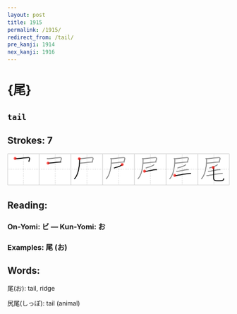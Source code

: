 ```yaml
---
layout: post
title: 1915
permalink: /1915/
redirect_from: /tail/
pre_kanji: 1914
nex_kanji: 1916
---
```


# {尾}

## `tail`

## Strokes: 7

<div class="stroke"><img src="../images/E5B0BE.png" /></div>

## Reading:

### On-Yomi: ビ &mdash; Kun-Yomi: お

### Examples: 尾 (お)

## Words:

尾(お): tail, ridge

尻尾(しっぽ): tail (animal)
